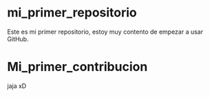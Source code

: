 # mi_primer_repositorio
Este es mi primer repositorio, estoy muy contento de empezar a usar GitHub.

# Mi_primer_contribucion
jaja xD

